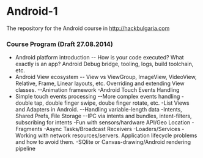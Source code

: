 Android-1
=========

The repository for the Android course in http://hackbulgaria.com

### Course Program (Draft 27.08.2014)

- Android platform introduction
-- How is your code executed? What exactly is an app? Android Debug bridge, tooling, logs, build toolchain, etc.  
- Android View ecosystem
-- View vs ViewGroup, ImageView, VideoView, Relative, Frame, Linear layouts, etc. Overriding and extending View classes.
--Animation framework
-Android Touch Events Handling 
- Simple touch events processing
--More complex events handling - double tap, double finger swipe, doube finger rotate, etc.
-List Views and Adapters in Android.
--Handling variable-length data
-Intents, Shared Prefs, File Storage
--IPC via intents and bundles, intent-filters, subscribing for intents
-Fun with sensors/hardware API/Geo Location
-Fragments
-Async Tasks/Broadcast Receivers
-Loaders/Services
-Working with network resources/servers. Application lifecycle problems and how to avoid them.
-SQlite or Canvas-drawing/Android rendering pipeline




